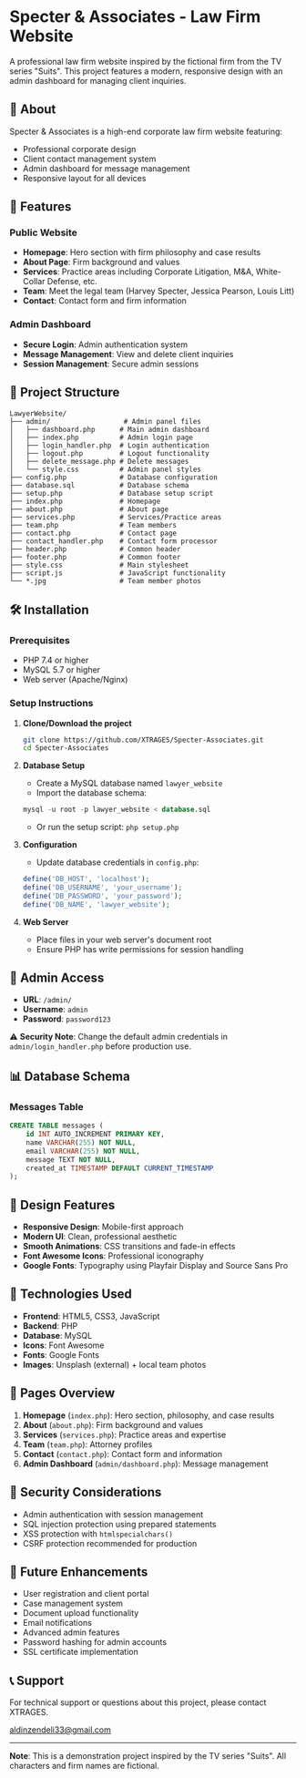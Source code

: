 # Specter & Associates - Law Firm Website

A professional law firm website inspired by the fictional firm from the TV series "Suits". This project features a modern, responsive design with an admin dashboard for managing client inquiries.

## 🏢 About

Specter & Associates is a high-end corporate law firm website featuring:
- Professional corporate design
- Client contact management system
- Admin dashboard for message management
- Responsive layout for all devices

## 🚀 Features

### Public Website
- **Homepage**: Hero section with firm philosophy and case results
- **About Page**: Firm background and values
- **Services**: Practice areas including Corporate Litigation, M&A, White-Collar Defense, etc.
- **Team**: Meet the legal team (Harvey Specter, Jessica Pearson, Louis Litt)
- **Contact**: Contact form and firm information

### Admin Dashboard
- **Secure Login**: Admin authentication system
- **Message Management**: View and delete client inquiries
- **Session Management**: Secure admin sessions

## 📁 Project Structure

```
LawyerWebsite/
├── admin/                  # Admin panel files
│   ├── dashboard.php      # Main admin dashboard
│   ├── index.php          # Admin login page
│   ├── login_handler.php  # Login authentication
│   ├── logout.php         # Logout functionality
│   ├── delete_message.php # Delete messages
│   └── style.css          # Admin panel styles
├── config.php             # Database configuration
├── database.sql           # Database schema
├── setup.php              # Database setup script
├── index.php              # Homepage
├── about.php              # About page
├── services.php           # Services/Practice areas
├── team.php               # Team members
├── contact.php            # Contact page
├── contact_handler.php    # Contact form processor
├── header.php             # Common header
├── footer.php             # Common footer
├── style.css              # Main stylesheet
├── script.js              # JavaScript functionality
└── *.jpg                  # Team member photos
```

## 🛠️ Installation

### Prerequisites
- PHP 7.4 or higher
- MySQL 5.7 or higher
- Web server (Apache/Nginx)

### Setup Instructions

1. **Clone/Download the project**
   ```bash
   git clone https://github.com/XTRAGES/Specter-Associates.git
   cd Specter-Associates
   ```

2. **Database Setup**
   - Create a MySQL database named `lawyer_website`
   - Import the database schema:
   ```sql
   mysql -u root -p lawyer_website < database.sql
   ```
   - Or run the setup script: `php setup.php`

3. **Configuration**
   - Update database credentials in `config.php`:
   ```php
   define('DB_HOST', 'localhost');
   define('DB_USERNAME', 'your_username');
   define('DB_PASSWORD', 'your_password');
   define('DB_NAME', 'lawyer_website');
   ```

4. **Web Server**
   - Place files in your web server's document root
   - Ensure PHP has write permissions for session handling

## 🔐 Admin Access

- **URL**: `/admin/`
- **Username**: `admin`
- **Password**: `password123`

⚠️ **Security Note**: Change the default admin credentials in `admin/login_handler.php` before production use.

## 📊 Database Schema

### Messages Table
```sql
CREATE TABLE messages (
    id INT AUTO_INCREMENT PRIMARY KEY,
    name VARCHAR(255) NOT NULL,
    email VARCHAR(255) NOT NULL,
    message TEXT NOT NULL,
    created_at TIMESTAMP DEFAULT CURRENT_TIMESTAMP
);
```

## 🎨 Design Features

- **Responsive Design**: Mobile-first approach
- **Modern UI**: Clean, professional aesthetic
- **Smooth Animations**: CSS transitions and fade-in effects
- **Font Awesome Icons**: Professional iconography
- **Google Fonts**: Typography using Playfair Display and Source Sans Pro

## 🔧 Technologies Used

- **Frontend**: HTML5, CSS3, JavaScript
- **Backend**: PHP
- **Database**: MySQL
- **Icons**: Font Awesome
- **Fonts**: Google Fonts
- **Images**: Unsplash (external) + local team photos

## 📱 Pages Overview

1. **Homepage** (`index.php`): Hero section, philosophy, and case results
2. **About** (`about.php`): Firm background and values
3. **Services** (`services.php`): Practice areas and expertise
4. **Team** (`team.php`): Attorney profiles
5. **Contact** (`contact.php`): Contact form and information
6. **Admin Dashboard** (`admin/dashboard.php`): Message management

## 🚨 Security Considerations

- Admin authentication with session management
- SQL injection protection using prepared statements
- XSS protection with `htmlspecialchars()`
- CSRF protection recommended for production

## 🔄 Future Enhancements

- User registration and client portal
- Case management system
- Document upload functionality
- Email notifications
- Advanced admin features
- Password hashing for admin accounts
- SSL certificate implementation

## 📞 Support

For technical support or questions about this project, please contact XTRAGES.

aldinzendeli33@gmail.com

---

**Note**: This is a demonstration project inspired by the TV series "Suits". All characters and firm names are fictional.
